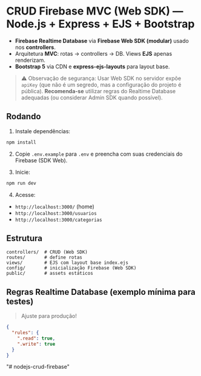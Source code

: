 # CRUD Firebase MVC (Web SDK) — Node.js + Express + EJS + Bootstrap

- **Firebase Realtime Database** via **Firebase Web SDK (modular)** usado nos **controllers**.
- Arquitetura **MVC**: rotas → controllers → DB. Views **EJS** apenas renderizam.
- **Bootstrap 5** via CDN e **express-ejs-layouts** para layout base.

> ⚠️ Observação de segurança: Usar Web SDK no servidor expõe `apiKey` (que não é um segredo, mas a configuração do projeto é pública). **Recomenda-se** utilizar regras do Realtime Database adequadas (ou considerar Admin SDK quando possível).

## Rodando

1. Instale dependências:
```bash
npm install
```

2. Copie `.env.example` para `.env` e preencha com suas credenciais do Firebase (SDK Web).

3. Inicie:
```bash
npm run dev
```

4. Acesse:
- `http://localhost:3000/` (home)
- `http://localhost:3000/usuarios`
- `http://localhost:3000/categorias`

## Estrutura
```
controllers/  # CRUD (Web SDK)
routes/       # define rotas
views/        # EJS com layout base index.ejs
config/       # inicialização Firebase (Web SDK)
public/       # assets estáticos
```

## Regras Realtime Database (exemplo mínima para testes)
> Ajuste para produção!
```json
{
  "rules": {
    ".read": true,
    ".write": true
  }
}
```
"# nodejs-crud-firebase" 
